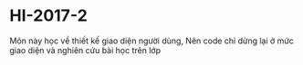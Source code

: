 # HI-2017-2
Môn này học về thiết kế giao diện người dùng, Nên code chỉ dừng lại ở mức giao diện và nghiên cứu bài học trên lớp
